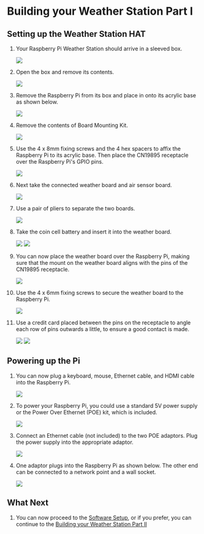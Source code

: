 # Building your Weather Station Part I
## Setting up the Weather Station HAT

1. Your Raspberry Pi Weather Station should arrive in a sleeved box.

   ![](images/build_01.jpg)

1. Open the box and remove its contents.

   ![](images/build_03.jpg)

1. Remove the Raspberry Pi from its box and place in onto its acrylic base as shown below.

   ![](images/build_04.jpg)

1. Remove the contents of Board Mounting Kit.

   ![](images/build_06.jpg)

1. Use the 4 x 8mm fixing screws and the 4 hex spacers to affix the Raspberry Pi to its acrylic base. Then place the CN19895 receptacle over the Raspberry Pi's GPIO pins.

   ![](images/build_07.jpg)

1. Next take the connected weather board and air sensor board.

   ![](images/build_08.jpg)

1. Use a pair of pliers to separate the two boards.

   ![](images/build_09.jpg)

1. Take the coin cell battery and insert it into the weather board.

   ![](images/build_10.jpg)
   ![](images/build_11.jpg)

1. You can now place the weather board over the Raspberry Pi, making sure that the mount on the weather board aligns with the pins of the CN19895 receptacle.

   ![](images/build_12.jpg)

1. Use the 4 x 6mm fixing screws to secure the weather board to the Raspberry Pi.

   ![](images/build_13.jpg)

1. Use a credit card placed between the pins on the receptacle to angle each row of pins outwards a little, to ensure a good contact is made.

   ![](images/build_14.jpg)
   ![](images/build_15.jpg)

## Powering up the Pi

1. You can now plug a keyboard, mouse, Ethernet cable, and HDMI cable into the Raspberry Pi.

   ![](images/build_16.jpg)

1. To power your Raspberry Pi, you could use a standard 5V power supply or the Power Over Ethernet (POE) kit, which is included.

   ![](images/build_17.jpg)

1. Connect an Ethernet cable (not included) to the two POE adaptors. Plug the power supply into the appropriate adaptor.

   ![](images/build_18.jpg)

1. One adaptor plugs into the Raspberry Pi as shown below. The other end can be connected to a network point and a wall socket.

   ![](images/build_19.jpg)

## What Next

1. You can now proceed to the [Software Setup](software.md), or if you prefer, you can continue to the [Building your Weather Station Part II](build2.md)
